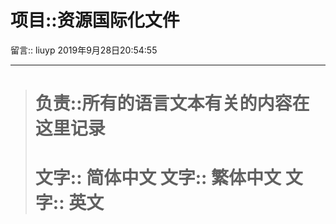 项目::资源国际化文件
=================

留言:: liuyp 2019年9月28日20:54:55

***

> 负责::所有的语言文本有关的内容在这里记录
> ========================================================
> 文字:: 简体中文
> 文字:: 繁体中文
> 文字:: 英文
> ========================================================
